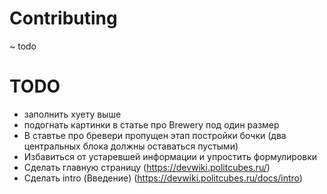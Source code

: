 # Contributing
~ todo
# TODO
- заполнить хуету выше
- подогнать картинки в статье про Brewery под один размер
- В ставтье про бревери пропущен этап постройки бочки (два центральных блока должны оставаться пустыми)
- Избавиться от устаревшей информации и упростить формулировки
- Сделать главную страницу (https://devwiki.politcubes.ru/)
- Сделать intro (Введение) (https://devwiki.politcubes.ru/docs/intro)
